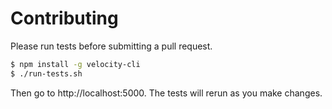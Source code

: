 # Contributing

Please run tests before submitting a pull request.

```bash
$ npm install -g velocity-cli
$ ./run-tests.sh
```

Then go to http://localhost:5000. The tests will rerun as you make changes.
